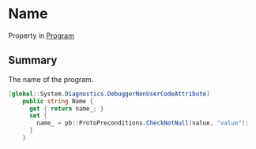 # Name

Property in [Program](/api/csharp/yarn.program.md)

## Summary


The name of the program.


```csharp
[global::System.Diagnostics.DebuggerNonUserCodeAttribute]
    public string Name {
      get { return name_; }
      set {
        name_ = pb::ProtoPreconditions.CheckNotNull(value, "value");
      }
    }
```

